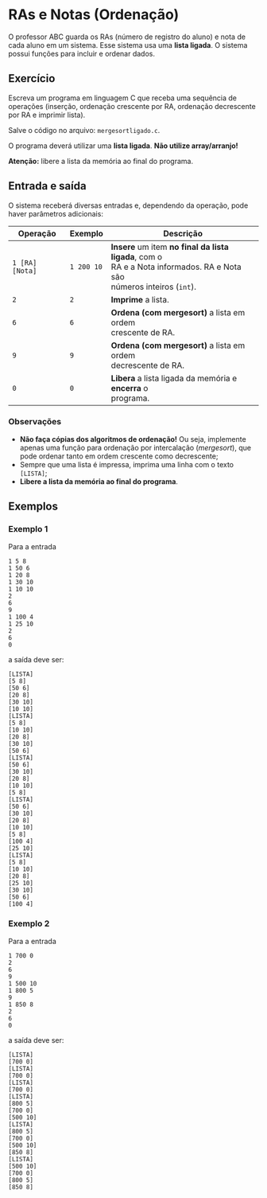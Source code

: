# RAs e Notas (Ordenação)

O professor ABC guarda os RAs (número de registro do aluno) e nota de cada
aluno em um sistema. Esse sistema usa uma **lista ligada**. O sistema possui 
funções para incluir e ordenar dados.

## Exercício

Escreva um programa em linguagem C que receba uma sequência de operações 
(inserção, ordenação crescente por RA, ordenação decrescente por RA
e imprimir lista).

Salve o código no arquivo: `mergesortligado.c`. 

O programa deverá utilizar uma **lista ligada**.
**Não utilize array/arranjo!**

**Atenção:** libere a lista da memória ao final do programa.

## Entrada e saída

O sistema receberá diversas entradas e, dependendo da operação, pode haver
parâmetros adicionais:

<table>
  <thead>
    <th>Operação</th>
    <th>Exemplo</th>
    <th>Descrição</th>
  </thead>
  <tbody>
    <tr>
      <td><code>1 [RA] [Nota]</code></td>
      <td><code>1 200 10</code></td>
      <td>
        <b>Insere</b> um item <b>no final da lista ligada</b>, com o
        <br>
        RA e a Nota informados. RA e Nota são
        <br>
        números inteiros (<code>int</code>).
      </td>
    </tr>
    <tr>
      <td><code>2</code></td>
      <td><code>2</code></td>
      <td>
        <b>Imprime</b> a lista.
      </td>
    </tr>
    <tr>
      <td><code>6</code></td>
      <td><code>6</code></td>
      <td>
        <b>Ordena (com mergesort)</b> a lista em ordem
        <br>
        crescente de RA.
      </td>
    </tr>
    <tr>
      <td><code>9</code></td>
      <td><code>9</code></td>
      <td>
        <b>Ordena (com mergesort)</b> a lista em ordem
        <br>
        decrescente de RA.
      </td>
    </tr>
    <tr>
      <td><code>0</code></td>
      <td><code>0</code></td>
      <td>
        <b>Libera</b> a lista ligada da memória e <b>encerra</b> o
        <br>
        programa.
      </td>
    </tr>
  </tbody>
</table>

### Observações

- **Não faça cópias dos algoritmos de ordenação!** Ou seja, implemente
apenas uma função para ordenação por intercalação (*mergesort*), que pode
ordenar tanto em ordem crescente como decrescente;
- Sempre que uma lista é impressa, imprima uma linha com o texto `[LISTA]`;
- **Libere a lista da memória ao final do programa**.

## Exemplos

### Exemplo 1

Para a entrada

    1 5 8
    1 50 6
    1 20 8
    1 30 10
    1 10 10
    2
    6
    9
    1 100 4
    1 25 10
    2
    6
    0

a saída deve ser:

    [LISTA]
    [5 8]
    [50 6]
    [20 8]
    [30 10]
    [10 10]
    [LISTA]
    [5 8]
    [10 10]
    [20 8]
    [30 10]
    [50 6]
    [LISTA]
    [50 6]
    [30 10]
    [20 8]
    [10 10]
    [5 8]
    [LISTA]
    [50 6]
    [30 10]
    [20 8]
    [10 10]
    [5 8]
    [100 4]
    [25 10]
    [LISTA]
    [5 8]
    [10 10]
    [20 8]
    [25 10]
    [30 10]
    [50 6]
    [100 4]


### Exemplo 2

Para a entrada

    1 700 0
    2
    6
    9
    1 500 10
    1 800 5
    9
    1 850 8
    2
    6
    0

a saída deve ser:

    [LISTA]
    [700 0]
    [LISTA]
    [700 0]
    [LISTA]
    [700 0]
    [LISTA]
    [800 5]
    [700 0]
    [500 10]
    [LISTA]
    [800 5]
    [700 0]
    [500 10]
    [850 8]
    [LISTA]
    [500 10]
    [700 0]
    [800 5]
    [850 8]
